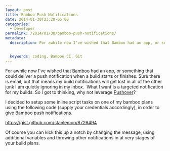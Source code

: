 ```yaml
---
layout: post
title: Bamboo Push Notifications
date: 2014-01-30T23:20-05:00
categories:
  - Developer
permalink: /2014/01/30/bamboo-push-notifications/
metadata:
  description: For awhile now I've wished that Bamboo had an app, or something that could deliver a push notification when a build starts or finishes.


  keywords: coding, Bamboo CI, Git
---
```

For awhile now I've wished that [Bamboo](http://atlassian.com/software/bamboo) had an app, or something that could deliver a push notification when a build starts or finishes. Sure there is email, but that means my build notifications will get lost in all of the other junk I am quietly ignoring in my inbox.  What I want is a targeted notification for my builds. So I got to thinking, why not leverage [Pushover](http://pushover.net)?

I decided to setup some inline script tasks on one of my bamboo plans using the following code (supply your credentials accordingly), in order to give Bamboo push notifications.

https://gist.github.com/stanlemon/8726494

Of course you can kick this up a notch by changing the message, using additional variables and throwing other notifications in at very stages of your build plans.
